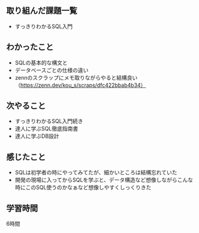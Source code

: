## 取り組んだ課題一覧
- すっきりわかるSQL入門    

## わかったこと
- SQLの基本的な構文と
- データベースごとの仕様の違い
- zennのスクラップにメモ取りながらやると結構良い（https://zenn.dev/kou_s/scraps/dfc422bbab4b34）

## 次やること
- すっきりわかるSQL入門続き
- 達人に学ぶSQL徹底指南書
- 達人に学ぶDB設計
 
## 感じたこと
- SQLは初学者の時にやってみてたが、細かいところは結構忘れていた
- 開発の現場に入ってからSQLを学ぶと、データ構造など想像しながらこんな時にこのSQL使うのかなぁなど想像しやすくしっくりきた

## 学習時間
6時間